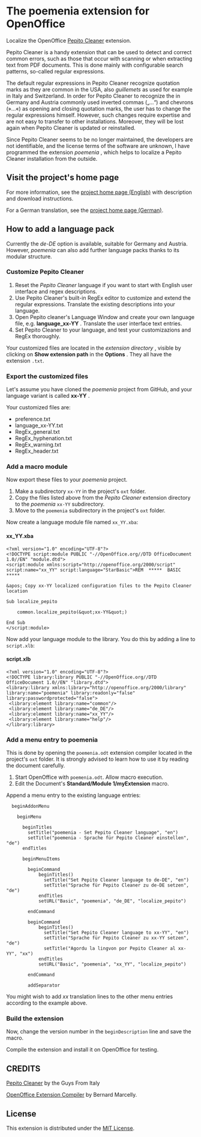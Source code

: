 # The poemenia extension for OpenOffice

Localize the OpenOffice [Pepito Cleaner](https://pepitoweb.altervista.org/pepito_cleaner/index.php) extension. 

Pepito Cleaner is a handy extension that can be used to detect and correct common errors, such as those that occur with scanning or when extracting text from PDF documents. This is done mainly with configurable search patterns, so-called regular expressions. 

The default regular expressions in Pepito Cleaner recognize quotation marks as they are common in the USA, also  _guillemets_  as used for example in Italy and Switzerland. In order for Pepito Cleaner to recognize the in Germany and Austria commonly used inverted commas („…“) and chevrons (»…«) as opening and closing quotation marks, the user has to change the regular expressions himself. However, such changes require expertise and are not easy to transfer to other installations. Moreover, they will be lost again when Pepito Cleaner is updated or reinstalled.

Since Pepito Cleaner seems to be no longer maintained, the developers are not identifiable, and the license terms of the software are unknown, I have programmed the extension  _poemenia_ , which helps to localize a Pepito Cleaner installation from the outside. 


## Visit the project's home page

For more information, see the [project home page (English)](https://peter88213.github.io/poemenia/index-en) with description and download instructions.

For a German translation, see the [project home page (German)](https://peter88213.github.io/poemenia/).


## How to add a language pack

Currently the  _de-DE_  option is available, suitable for Germany and Austria. However,  _poemenia_  can also add further language packs thanks to its modular structure.

### Customize Pepito Cleaner

1. Reset the  _Pepito Cleaner_  language if you want to start with English user interface and regex descriptions.
2. Use Pepito Cleaner's built-in RegEx editor to customize and extend the regular expressions. Translate the existing descriptions into your language.
3. Open Pepito cleaner's Language Window and create your own language file, e.g.  __language_xx-YY__ . Translate the user interface text entries.
4. Set Pepito Cleaner to your language, and test your customizazions and RegEx thoroughly.

Your customized files are located in the  _extension directory_ , visible by clicking on  __Show extension path__  in the  __Options__ . They all have the extension `.txt`.  

### Export the customized files

Let's assume you have cloned the  _poemenia_  project from GitHub, and your language variant is called  __xx-YY__ . 

Your customized files are:
* preference.txt
* language_xx-YY.txt
* RegEx_general.txt
* RegEx_hyphenation.txt
* RegEx_warning.txt
* RegEx_header.txt

### Add a macro module

Now export these files to your  _poemenia_  project.

1. Make a subdirectory `xx-YY`  in the project's `oxt` folder.
2. Copy the files listed above from the  _Pepito Cleaner_  extension directory to the  _poemenia_  `xx-YY` subdirectory.
3. Move to the `poemenia` subdirectory in the project's `oxt` folder.

Now create a language module file named `xx_YY.xba`: 

#### xx_YY.xba

```
<?xml version="1.0" encoding="UTF-8"?>
<!DOCTYPE script:module PUBLIC "-//OpenOffice.org//DTD OfficeDocument 1.0//EN" "module.dtd">
<script:module xmlns:script="http://openoffice.org/2000/script" script:name="xx_YY" script:language="StarBasic">REM  *****  BASIC  *****

&apos; Copy xx-YY localized configuration files to the Pepito Cleaner location

Sub localize_pepito

	common.localize_pepito(&quot;xx-YY&quot;)

End Sub
</script:module>
```

Now add your language module to the library. You do this by adding a line to `script.xlb`:

#### script.xlb

```
<?xml version="1.0" encoding="UTF-8"?>
<!DOCTYPE library:library PUBLIC "-//OpenOffice.org//DTD OfficeDocument 1.0//EN" "library.dtd">
<library:library xmlns:library="http://openoffice.org/2000/library" library:name="poemenia" library:readonly="false" library:passwordprotected="false">
 <library:element library:name="common"/>
 <library:element library:name="de_DE"/>
 <library:element library:name="xx_YY"/>
 <library:element library:name="help"/>
</library:library>
```

### Add a menu entry to poemenia

This is done by opening the `poemenia.odt` extension compiler located in the project's `oxt` folder. It is strongly advised to learn how to use it by reading the document carefully. 

1. Start OpenOffice with `poemenia.odt`. Allow macro execution.
2. Edit the Document's  __Standard/Module 1/myExtension__  macro.

Append a menu entry to the existing language entries:

```
  beginAddonMenu

    beginMenu
    
      beginTitles
        setTitle("poemenia - Set Pepito Cleaner language", "en")
        setTitle("poemenia - Sprache für Pepito Cleaner einstellen", "de")
      endTitles

      beginMenuItems

        beginCommand
            beginTitles()
              setTitle("Set Pepito Cleaner language to de-DE", "en")
              setTitle("Sprache für Pepito Cleaner zu de-DE setzen", "de")
            endTitles
            setURL("Basic", "poemenia", "de_DE", "localize_pepito")

        endCommand

        beginCommand
            beginTitles()
              setTitle("Set Pepito Cleaner language to xx-YY", "en")
              setTitle("Sprache für Pepito Cleaner zu xx-YY setzen", "de")
              setTitle("Agordu la lingvon por Pepito Cleaner al xx-YY", "xx")
            endTitles
            setURL("Basic", "poemenia", "xx_YY", "localize_pepito")

        endCommand
        
        addSeparator

```

You might wish to add  _xx_  translation lines to the other menu entries according to the example above.

### Build the extension

Now, change the version number in the `beginDescription` line and save the macro.

Compile the extension and install it on OpenOffice for testing. 



## CREDITS

[Pepito Cleaner](https://pepitoweb.altervista.org/pepito_cleaner/index.php) by the Guys From Italy

[OpenOffice Extension Compiler](https://wiki.openoffice.org/wiki/Extensions_Packager#Extension_Compiler) by Bernard Marcelly.


## License

This extension is distributed under the [MIT License](http://www.opensource.org/licenses/mit-license.php).
